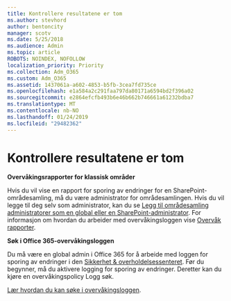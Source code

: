 ```yaml
---
title: Kontrollere resultatene er tom
ms.author: stevhord
author: bentoncity
manager: scotv
ms.date: 5/25/2018
ms.audience: Admin
ms.topic: article
ROBOTS: NOINDEX, NOFOLLOW
localization_priority: Priority
ms.collection: Adm_O365
ms.custom: Adm_O365
ms.assetid: 1437061a-a602-4853-b5fb-3cea7fd735ce
ms.openlocfilehash: e1a584a2c291faa797da80171a6594bd2f396a02
ms.sourcegitcommit: e2864efcfb493b6e46b662b746661a61232bdba7
ms.translationtype: MT
ms.contentlocale: nb-NO
ms.lasthandoff: 01/24/2019
ms.locfileid: "29482362"
---
```

# <a name="auditing-results-are-blank"></a>Kontrollere resultatene er tom

 **Overvåkingsrapporter for klassisk områder**
  
Hvis du vil vise en rapport for sporing av endringer for en SharePoint-områdesamling, må du være administrator for områdesamlingen. Hvis du vil legge til deg selv som administrator, kan du se [Legg til områdesamling administratorer som en global eller en SharePoint-administrator](https://go.microsoft.com/fwlink/?linkid=869390). For informasjon om hvordan du arbeider med overvåkingsloggen vise [Overvåk rapporter](https://go.microsoft.com/fwlink/?linkid=395237). 
  
 **Søk i Office 365-overvåkingsloggen**
  
Du må være en global admin i Office 365 for å arbeide med loggen for sporing av endringer i den [Sikkerhet &amp; overholdelsessenteret](https://protection.office.com). Før du begynner, må du aktivere logging for sporing av endringer. Deretter kan du kjøre en overvåkingspolicy Logg søk. 
  
[Lær hvordan du kan søke i overvåkingsloggen](https://go.microsoft.com/fwlink/?linkid=708432).
  

